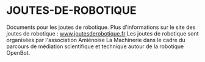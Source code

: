 # JOUTES-DE-ROBOTIQUE
Documents pour les joutes de robotique.
Plus d'informations sur le site des joutes de robotique : www.joutesderobotique.fr
Les joutes de robotique sont organisées par l'association Amiénoise La Machinerie dans le cadre du parcours de médiation scientifique et technique autour de la robotique OpenBot.
